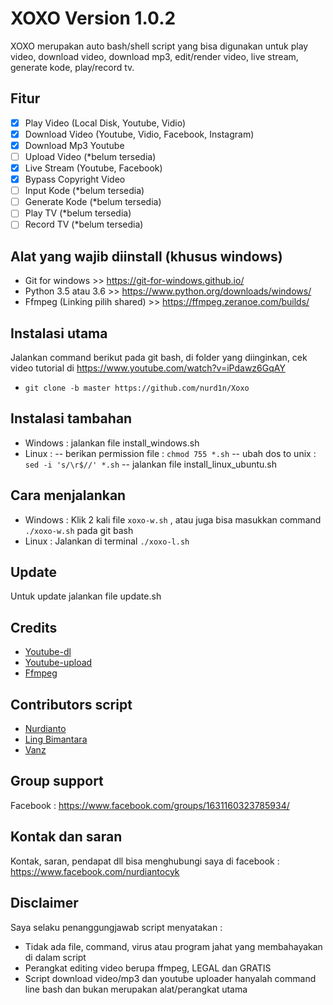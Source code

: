 # XOXO Version 1.0.2
XOXO merupakan auto bash/shell script yang bisa digunakan untuk play video, download video, download mp3, edit/render video, live stream, generate kode, play/record tv.

## Fitur
- [x] Play Video (Local Disk, Youtube, Vidio)
- [x] Download Video (Youtube, Vidio, Facebook, Instagram)
- [x] Download Mp3 Youtube
- [ ] Upload Video (*belum tersedia)
- [x] Live Stream (Youtube, Facebook)
- [x] Bypass Copyright Video
- [ ] Input Kode (*belum tersedia)
- [ ] Generate Kode (*belum tersedia)
- [ ] Play TV (*belum tersedia)
- [ ] Record TV (*belum tersedia)

## Alat yang wajib diinstall (khusus windows)
- Git for windows >> https://git-for-windows.github.io/
- Python 3.5 atau 3.6 >> https://www.python.org/downloads/windows/
- Ffmpeg (Linking pilih shared) >> https://ffmpeg.zeranoe.com/builds/

## Instalasi utama
Jalankan command berikut pada git bash, di folder yang diinginkan, cek video tutorial di https://www.youtube.com/watch?v=iPdawz6GqAY
- `git clone -b master https://github.com/nurd1n/Xoxo`

## Instalasi tambahan
- Windows : jalankan file install_windows.sh
- Linux :
-- berikan permission file : `chmod 755 *.sh`
-- ubah dos to unix : `sed -i 's/\r$//' *.sh`
-- jalankan file install_linux_ubuntu.sh

## Cara menjalankan
- Windows : Klik 2 kali file `xoxo-w.sh` , atau juga bisa masukkan command `./xoxo-w.sh` pada git bash
- Linux : Jalankan di terminal `./xoxo-l.sh`

## Update
Untuk update jalankan file update.sh

## Credits
- [Youtube-dl](https://github.com/rg3/youtube-dl)
- [Youtube-upload](https://github.com/tokland/youtube-upload)
- [Ffmpeg](https://ffmpeg.org/)

## Contributors script
- [Nurdianto](https://www.facebook.com/nurdiantocyk)
- [Ling Bimantara](https://www.facebook.com/Syehlung)
- [Vanz](https://www.facebook.com/0x0010)

## Group support
Facebook : https://www.facebook.com/groups/1631160323785934/

## Kontak dan saran
Kontak, saran, pendapat dll bisa menghubungi saya di facebook : https://www.facebook.com/nurdiantocyk

## Disclaimer
Saya selaku penanggungjawab script menyatakan :
- Tidak ada file, command, virus atau program jahat yang membahayakan di dalam script
- Perangkat editing video berupa ffmpeg, LEGAL dan GRATIS
- Script download video/mp3 dan youtube uploader hanyalah command line bash dan bukan merupakan alat/perangkat utama
